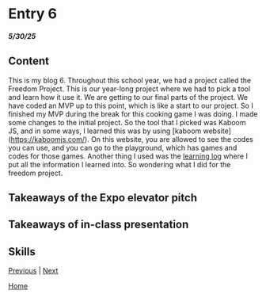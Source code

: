 # Entry 6
##### 5/30/25

## Content 
This is my blog 6. Throughout this school year, we had a project called the Freedom Project. This is our year-long project where we had to pick a tool and learn how it use it. We are getting to our final parts of the project. We have coded an MVP up to this point, which is like a start to our project. So I finished my MVP during the break for this cooking game I was doing. I made some changes to the initial project. So the tool that I picked was Kaboom JS, and in some ways, I learned this was by using [kaboom website] (https://kaboomjs.com/). On this website, you are allowed to see the codes you can use, and you can go to the playground, which has games and codes for those games. Another thing I used was the [learning log](../tool/learning-log.md) where I put all the information I learned into. So wondering what I did for the freedom project. 




## Takeaways of the Expo elevator pitch

## Takeaways of in-class presentation 

## Skills 


[Previous](entry05.md) | [Next](entry07.md)

[Home](../README.md)
